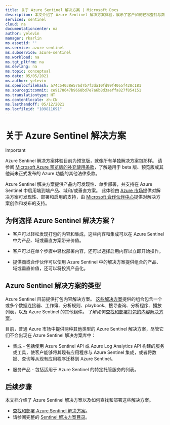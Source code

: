 ```yaml
---
title: 关于 Azure Sentinel 解决方案 | Microsoft Docs
description: 本文介绍了 Azure Sentinel 解决方案体验，展示了客户如何轻松查找与数据连接器一起打包的数据分析工具，并显示了当前可用的包。
services: sentinel
cloud: na
documentationcenter: na
author: yelevin
manager: rkarlin
ms.assetid: ''
ms.service: azure-sentinel
ms.subservice: azure-sentinel
ms.workload: na
ms.tgt_pltfrm: na
ms.devlang: na
ms.topic: conceptual
ms.date: 05/05/2021
ms.author: yelevin
ms.openlocfilehash: a74c54038e576d7b7f3da10fd99f4065f428c181
ms.sourcegitcommit: ce9178647b9668bd7e7a6b8d3aeffa827f854151
ms.translationtype: HT
ms.contentlocale: zh-CN
ms.lasthandoff: 05/12/2021
ms.locfileid: "109811691"
---
```

# <a name="about-azure-sentinel-solutions"></a>关于 Azure Sentinel 解决方案

> [!IMPORTANT]
>
> Azure Sentinel 解决方案体验目前为预览版，就像所有单独解决方案包那样。 请参阅 [Microsoft Azure 预览版的补充使用条款](https://azure.microsoft.com/support/legal/preview-supplemental-terms/)，了解适用于 beta 版、预览版或其他尚未正式发布的 Azure 功能的其他法律条款。

Azure Sentinel 解决方案提供产品内可发现性、单步部署，并支持在 Azure Sentinel 中启用端到端产品、域和/或垂直方案。 此体验由 [Azure 市场](https://azuremarketplace.microsoft.com/marketplace)提供对解决方案可发现性、部署和启用的支持，由 [Microsoft 合作伙伴中心](/partner-center/overview)提供对解决方案创作和发布的支持。

## <a name="why-azure-sentinel-solutions"></a>为何选择 Azure Sentinel 解决方案？

- 客户可以轻松发现打包的内容和集成，这些内容和集成可以在 Azure Sentinel 中为产品、域或垂直方案带来价值。

- 客户可以在单个步骤中轻松部署内容，还可以选择启用内容以立即开始操作。

- 提供商或合作伙伴可以使用 Azure Sentinel 中的解决方案提供组合的产品、域或垂直价值，还可以将投资产品化。

## <a name="types-of-azure-sentinel-solutions"></a>Azure Sentinel 解决方案的类型

Azure Sentinel 目前提供打包内容解决方案。 [这些解决方案](sentinel-solutions-catalog.md)提供的组合包含一个或多个数据连接器、工作簿、分析规则、playbook、搜寻查询、分析程序、播放列表，以及 Azure Sentinel 的其他组件。 了解如何[查找和部署打包的内容解决方案](sentinel-solutions-deploy.md)。

目前，普通 Azure 市场中提供两种其他类型的 Azure Sentinel 解决方案，尽管它们不会出现在 Azure Sentinel 解决方案库中：

- 集成 - 包括使用 Azure Sentinel API 或 Azure Log Analytics API 构建的服务或工具，使客户能够将其现有应用程序与 Azure Sentinel 集成，或者将数据、查询等从现有应用程序迁移到 Azure Sentinel。

- 服务产品 - 包括适用于 Azure Sentinel 的特定托管服务的列表。

## <a name="next-steps"></a>后续步骤

本文档介绍了 Azure Sentinel 解决方案以及如何查找和部署这些解决方案。

- [查找和部署 Azure Sentinel 解决方案](sentinel-solutions-deploy.md)。
- 请参阅完整的 [Sentinel 解决方案目录](sentinel-solutions-catalog.md)。
